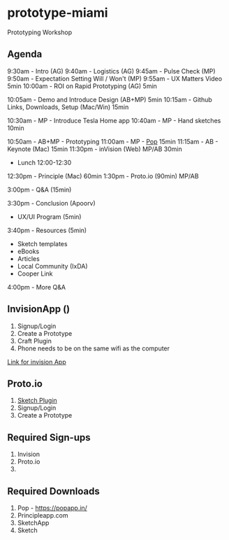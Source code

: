 # prototype-miami
Prototyping Workshop

## Agenda

9:30am - Intro (AG) 
9:40am - Logistics (AG)
9:45am - Pulse Check (MP)
9:50am - Expectation Setting Will / Won't (MP)
9:55am - UX Matters Video 5min
10:00am - ROI on Rapid Prototyping (AG) 5min

10:05am - Demo and Introduce Design (AB+MP) 5min
10:15am - Github Links, Downloads, Setup (Mac/Win) 15min

10:30am - MP - Introduce Tesla Home app
10:40am - MP - Hand sketches 10min

10:50am - AB+MP - Prototyping 
11:00am - MP - [Pop](https://popapp.in/) 15min
11:15am - AB - Keynote (Mac) 15min
11:30pm - inVision (Web) MP/AB 30min 

- Lunch 12:00-12:30

12:30pm - Principle (Mac) 60min
1:30pm - Proto.io (90min) MP/AB

3:00pm - Q&A (15min)

3:30pm - Conclusion (Apoorv)
  - UX/UI Program (5min)
  
3:40pm - Resources (5min)
  - Sketch templates 
  - eBooks
  - Articles
  - Local Community (IxDA)
  - Cooper Link

4:00pm - More Q&A




## InvisionApp ()
1. Signup/Login
2. Create a Prototype
3. Craft Plugin
4. Phone needs to be on the same wifi as the computer

[Link for invision App](http://invis.io/5A87TPE3W)


## Proto.io
1. [Sketch Plugin](https://proto.io/en/new-features/photoshop-and-sketch-plugins/)
2. Signup/Login
3. Create a Prototype

## Required Sign-ups
1. Invision
2. Proto.io
3. 


## Required Downloads
1. Pop - https://popapp.in/
2. Principleapp.com
3. SketchApp
4. Sketch




